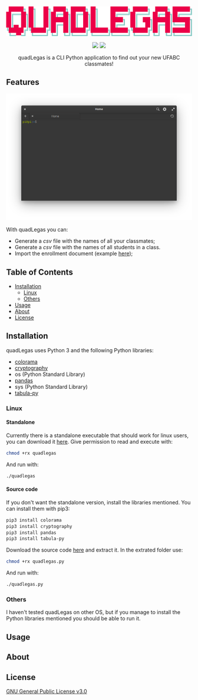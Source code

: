 <p align="center">
    <img src="https://raw.githubusercontent.com/pi-etro/quadLegas/master/img/quadLegas.png" width="598">
</p>
<p align="center">
    <a href="https://www.python.org/" alt="Made with Python">
        <img src="https://img.shields.io/badge/Made%20with-Python-3572A5.svg" /></a>
    <a href="https://www.gnu.org/licenses/gpl-3.0.html" alt="GPLv3">
        <img src="https://img.shields.io/badge/License-GPLv3-CB0000.svg" /></a>
</p>
<p align="center">
quadLegas is a CLI Python application to find out your new UFABC classmates!
</p>

## Features

<p align="center">
  <img width="660" src="https://raw.githubusercontent.com/pi-etro/quadLegas/master/img/main_menu.gif">
</p>

With quadLegas you can:
* Generate a *csv* file with the names of all your classmates;
* Generate a *csv* file with the names of all students in a class.
* Import the enrollment document (example [here](http://prograd.ufabc.edu.br/pdf/_matriculas_deferidas_pos_ajuste_2019_3.pdf));

## Table of Contents

* [Installation](#Installation)
  * [Linux](#Linux)
  * [Others](#Others)
* [Usage](#Usage)
* [About](#About)
* [License](#License)

## Installation

quadLegas uses Python 3 and the following Python libraries:
* [colorama](https://github.com/tartley/colorama)
* [cryptography](https://cryptography.io/en/latest/)
* os (Python Standard Library)
* [pandas](https://github.com/pandas-dev/pandas)
* sys (Python Standard Library)
* [tabula-py](https://github.com/chezou/tabula-py)

### Linux
#### Standalone
Currently there is a standalone executable that should work for linux users, you can download it [here](https://github.com/pi-etro/quadLegas/releases/latest/download/quadlegas). Give permission to read and execute with:
```bash
chmod +rx quadlegas
```
And run with:
```bash
./quadlegas
```

#### Source code
If you don't want the standalone version, install the libraries mentioned. You can install them with pip3:
```bash
pip3 install colorama
pip3 install cryptography
pip3 install pandas
pip3 install tabula-py
```
Download the source code [here](https://github.com/pi-etro/quadLegas/archive/master.zip) and extract it. In the extrated folder use:
```bash
chmod +rx quadlegas.py
```
And run with:
```bash
./quadlegas.py
```

### Others
I haven't tested quadLegas on other OS, but if you manage to install the Python libraries mentioned you should be able to run it.

## Usage


## About


## License
[GNU General Public License v3.0](https://www.gnu.org/licenses/gpl-3.0.html)
